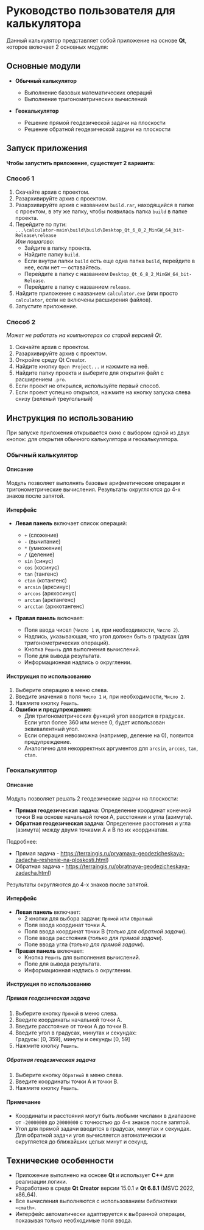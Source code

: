 # Руководство пользователя для калькулятора

Данный калькулятор представляет собой приложение на основе **Qt**, которое включает 2 основных модуля:

## Основные модули

- **Обычный калькулятор**  
  - Выполнение базовых математических операций  
  - Выполнение тригонометрических вычислений  

- **Геокалькулятор**  
  - Решение прямой геодезической задачи на плоскости  
  - Решение обратной геодезической задачи на плоскости  

## Запуск приложения

**Чтобы запустить приложение, существует 2 варианта:**

### Способ 1
1. Скачайте архив с проектом.  
2. Разархивируйте архив с проектом.  
3. Разархивируйте архив с названием `build.rar`, находящийся в папке с проектом, в эту же папку, чтобы появилась папка `build` в папке проекта.  
4. Перейдите по пути:  
   `...\calculator-main\build\build\Desktop_Qt_6_8_2_MinGW_64_bit-Release\release`  
   *Или пошагово:*  
   - Зайдите в папку проекта.  
   - Найдите папку `build`.  
   - Если внутри папки `build` есть еще одна папка `build`, перейдите в нее, если нет — оставайтесь.  
   - Перейдите в папку с названием `Desktop_Qt_6_8_2_MinGW_64_bit-Release`.  
   - Перейдите в папку с названием `release`.  
5. Найдите приложение с названием `calculator.exe` (или просто `calculator`, если не включены расширения файлов).  
6. Запустите приложение.  

### Способ 2  
*Может не работать на компьютерах со старой версией Qt.*  
1. Скачайте архив с проектом.  
2. Разархивируйте архив с проектом.  
3. Откройте среду Qt Creator.  
4. Найдите кнопку `Open Project...` и нажмите на неё.  
5. Найдите папку проекта и выберите для открытия файл с расширением `.pro`.  
6. Если проект не открылся, используйте первый способ.  
7. Если проект успешно открылся, нажмите на кнопку запуска слева снизу (зеленый треугольный)  

## Инструкция по использованию

При запуске приложения открывается окно с выбором одной из двух кнопок: для открытия обычного калькулятора и геокалькулятора.

### Обычный калькулятор

#### Описание
Модуль позволяет выполнять базовые арифметические операции и тригонометрические вычисления. Результаты округляются до 4-х знаков после запятой.

#### Интерфейс
- **Левая панель** включает список операций:  
  - `+` (сложение)  
  - `-` (вычитание)  
  - `*` (умножение)  
  - `/` (деление)  
  - `sin` (синус)  
  - `cos` (косинус)  
  - `tan` (тангенс)  
  - `ctan` (котангенс)  
  - `arcsin` (арксинус)  
  - `arccos` (арккосинус)  
  - `arctan` (арктангенс)  
  - `arcctan` (арккотангенс)  

- **Правая панель** включает:  
  - Поля ввода чисел (`Число 1` и, при необходимости, `Число 2`).  
  - Надпись, указывающая, что угол должен быть в градусах (для тригонометрических операций).  
  - Кнопка `Решить` для выполнения вычислений.  
  - Поле для вывода результата.  
  - Информационная надпись о округлении.  

#### Инструкция по использованию
1. Выберите операцию в меню слева.  
2. Введите значения в поля `Число 1` и, при необходимости, `Число 2`.  
3. Нажмите кнопку `Решить`.  
4. **Ошибки и предупреждения:**  
   - Для тригонометрических функций угол вводится в градусах. Если угол более 360 или менее 0, будет использован эквивалентный угол.  
   - Если операция невозможна (например, деление на 0), появится предупреждение.  
   - Аналогично для некорректных аргументов для `arcsin`, `arccos`, `tan`, `ctan`.

### Геокалькулятор

#### Описание
Модуль позволяет решать 2 геодезические задачи на плоскости:  
- **Прямая геодезическая задача**: Определение координат конечной точки B на основе начальной точки A, расстояния и угла (азимута).  
- **Обратная геодезическая задача**: Определение расстояния и угла (азимута) между двумя точками A и B по их координатам.  

Подробнее:  
- Прямая задача - https://terraingis.ru/pryamaya-geodezicheskaya-zadacha-reshenie-na-ploskosti.html)  
- Обратная задача - https://terraingis.ru/obratnaya-geodezicheskaya-zadacha.html)  

Результаты округляются до 4-х знаков после запятой.

#### Интерфейс 
- **Левая панель** включает:
  - 2 кнопки для выбора задачи: `Прямой` или `Обратный`
  - Поля ввода координат точки A.  
  - Поля ввода координат точки B (*только для обратной задачи*).  
  - Поле ввода расстояния (*только для прямой задачи*).  
  - Поле ввода угла (*только для прямой задачи*).  
- **Правая панель** включает:  
  - Кнопка `Решить` для выполнения вычислений.  
  - Поле для вывода результата.  
  - Информационная надпись о округлении.  

#### Инструкция по использованию

##### Прямая геодезическая задача
1. Выберите кнопку `Прямой` в меню слева.  
2. Введите координаты начальной точки A.  
3. Введите расстояние от точки A до точки B.  
4. Введите угол в градусах, минутах и секундах:  
    Градусы: [0, 359], минуты и секунды [0, 59]  
5. Нажмите кнопку `Решить`.  

##### Обратная геодезическая задача
1. Выберите кнопку `Обратный` в меню слева.  
2. Введите координаты точки A и точки B.  
3. Нажмите кнопку `Решить`.  

#### Примечание
- Координаты и расстояния могут быть любыми числами в диапазоне от `-20000000` до `20000000` с точностью до 4-х знаков после запятой.  
- Угол для прямой задачи вводится в градусах, минутах и секундах. Для обратной задачи угол вычисляется автоматически и округляется до ближайших целых минут и секунд.

## Технические особенности
- Приложение выполнено на основе **Qt** и использует **C++** для реализации логики.  
- Разработано в среде **Qt Creator** версии 15.0.1 и **Qt 6.8.1** (MSVC 2022, x86_64).  
- Все вычисления выполняются с использованием библиотеки `<cmath>`.  
- Интерфейс автоматически адаптируется к выбранной операции, показывая только необходимые поля ввода.
